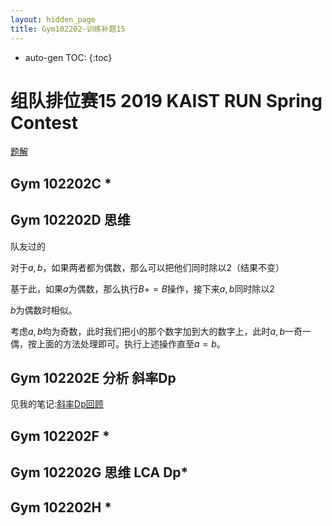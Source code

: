 ```yaml
---
layout: hidden_page
title: Gym102202-训练补题15
---
```


* auto-gen TOC:
{:toc}
# 组队排位赛15 2019 KAIST RUN Spring Contest

[题解](https://drive.google.com/open?id=1ASvniLXbY54eDxLWViFBC-cD2iCLGRFM)

## Gym 102202C *

## Gym 102202D 思维

队友过的

对于$a, b$，如果两者都为偶数，那么可以把他们同时除以2（结果不变）

基于此，如果$a$为偶数，那么执行$B+=B$操作，接下来$a,b$同时除以2

$b$为偶数时相似。

考虑$a,b$均为奇数，此时我们把小的那个数字加到大的数字上，此时$a,b$一奇一偶，按上面的方法处理即可。执行上述操作直至$a=b$。



## Gym 102202E 分析 斜率Dp

见我的笔记:[斜率Dp回顾](/post/category/动态规划/斜率dp.html)



## Gym 102202F *

## Gym 102202G 思维 LCA Dp*

## Gym 102202H *



